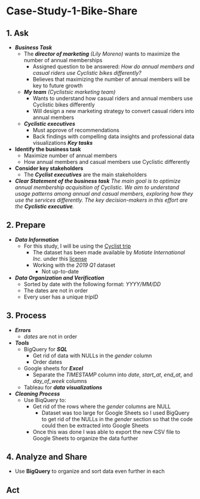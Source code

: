 # Case-Study-1-Bike-Share
## 1. Ask
* ***Business Task***
  * The ***director of marketing*** *(Lily Moreno)* wants to maximize the number of annual memberships
      * Assigned question to be answered: *How do annual members and casual riders use Cyclistic bikes differently?*
      * Believes that maximizing the number of annual members will be key to future growth
  * ***My team*** *(Cyclistsic marketing team)*
      * Wants to understand how casual riders and annual members use Cyclistic bikes differently
      * Will design a new marketing strategy to convert casual riders into annual members
  * ***Cyclistic executives***
      * Must approve of recommendations
      * Back findings with compelling data insights and professional data visualizations ***Key tasks***
* **Identify the business task**
    * Maximize number of annual members
    * How annual members and casual members use Cyclistic differently
* **Consider key stakeholders**
    * The ***Cyclist executives*** are the main stakeholders
* ***Clear Statement of the business task***
    *The main goal is to optimize annual membership acquisition of Cyclistic. We aim to understand usage patterns among annual and casual members, exploring how they use the services differently. The key decision-makers in this effort are the **Cyclistic executive**.*

## 2. Prepare
* ***Data Information***
    * For this study, I will be using the [Cyclist trip](https://divvy-tripdata.s3.amazonaws.com/index.html)
        * The dataset has been made available by *Motiate International Inc.* under this [license](https://divvybikes.com/data-license-agreement)
        * Working with the *2019 Q1* dataset
            * Not up-to-date
* ***Data Organization and Verification***
    * Sorted by date with the following format: *YYYY/MM/DD*
    * The dates are not in order
    * Every user has a unique *tripID*

## 3. Process
* ***Errors***
   * *dates* are not in order
* ***Tools***
   * BigQuery for ***SQL***
      * Get rid of data with NULLs in the *gender* column
      * Order dates
   * Google sheets for ***Excel***
      * Separate the *TIMESTAMP* column into *date*, *start_at*, *end_at*, and *day_of_week* columns
   * Tableau for ***data visualizations***
* ***Cleaning Process***
   * Use BiqQuery to:
      * Get rid of the rows where the *gender* columns are NULL
         * Dataset was too large for Google Sheets so I used BigQuery to get rid of the NULLs in the *gender* section so that the code could then be extracted into Google Sheets
     * Once this was done I was able to export the new CSV file to Google Sheets to organize the data further

## 4. Analyze and Share
* Use **BigQuery** to organize and sort data even further in each

## Act
